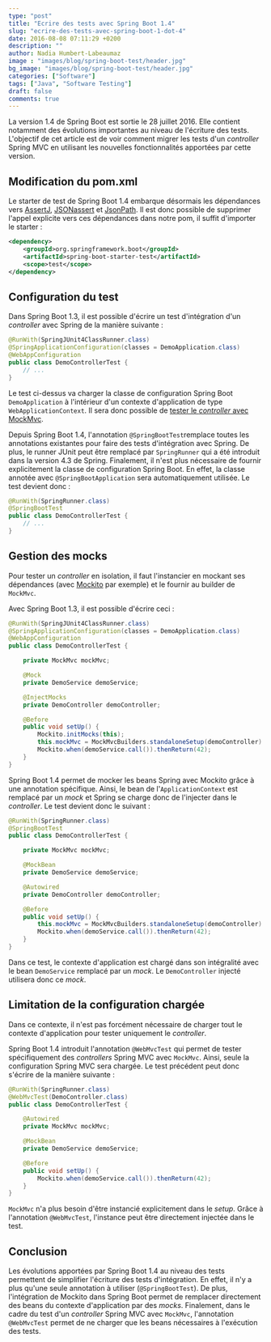 ```yaml
---
type: "post"
title: "Ecrire des tests avec Spring Boot 1.4"
slug: "ecrire-des-tests-avec-spring-boot-1-dot-4"
date: 2016-08-08 07:11:29 +0200
description: ""
author: Nadia Humbert-Labeaumaz
image : "images/blog/spring-boot-test/header.jpg"
bg_image: "images/blog/spring-boot-test/header.jpg"
categories: ["Software"]
tags: ["Java", "Software Testing"]
draft: false
comments: true
---
```


La version 1.4 de Spring Boot est sortie le 28 juillet 2016. Elle contient notamment des évolutions importantes au niveau de l'écriture des tests.  
L'objectif de cet article est de voir comment migrer les tests d'un _controller_ Spring MVC en utilisant les nouvelles fonctionnalités apportées par cette version.

<!-- more -->

## Modification du pom.xml

Le starter de test de Spring Boot 1.4 embarque désormais les dépendances vers [AssertJ](http://joel-costigliola.github.io/assertj), [JSONassert](https://github.com/skyscreamer/JSONassert) et [JsonPath](https://github.com/jayway/JsonPath). Il est donc possible de supprimer l'appel explicite vers ces dépendances dans notre pom, il suffit d'importer le starter :

```xml
<dependency>
	<groupId>org.springframework.boot</groupId>
	<artifactId>spring-boot-starter-test</artifactId>
	<scope>test</scope>
</dependency>
```

## Configuration du test

Dans Spring Boot 1.3, il est possible d'écrire un test d'intégration d'un _controller_ avec Spring de la manière suivante :

```java
@RunWith(SpringJUnit4ClassRunner.class)
@SpringApplicationConfiguration(classes = DemoApplication.class)
@WebAppConfiguration
public class DemoControllerTest {
    // ...
}
```
Le test ci-dessus va charger la classe de configuration Spring Boot `DemoApplication` à l'intérieur d'un contexte d'application de type `WebApplicationContext`. Il sera donc possible de [tester le _controller_ avec MockMvc](https://nphumbert.github.io/blog/2015/10/31/testing-spring-mvc-controllers).

Depuis Spring Boot 1.4, l'annotation `@SpringBootTest`remplace toutes les annotations existantes pour faire des tests d'intégration avec Spring. De plus, le runner JUnit peut être remplacé par `SpringRunner` qui a été introduit dans la version 4.3 de Spring. Finalement, il n'est plus nécessaire de fournir explicitement la classe de configuration Spring Boot. En effet, la classe annotée avec `@SpringBootApplication` sera automatiquement utilisée. Le test devient donc :

```java
@RunWith(SpringRunner.class)
@SpringBootTest
public class DemoControllerTest {
    // ...
}
```

## Gestion des mocks

Pour tester un _controller_ en isolation, il faut l'instancier en mockant ses dépendances (avec [Mockito](http://mockito.org) par exemple) et le fournir au builder de `MockMvc`.

Avec Spring Boot 1.3, il est possible d'écrire ceci :

```java
@RunWith(SpringJUnit4ClassRunner.class)
@SpringApplicationConfiguration(classes = DemoApplication.class)
@WebAppConfiguration
public class DemoControllerTest {

    private MockMvc mockMvc;

    @Mock
    private DemoService demoService;

    @InjectMocks
    private DemoController demoController;

    @Before
    public void setUp() {
        Mockito.initMocks(this);
        this.mockMvc = MockMvcBuilders.standaloneSetup(demoController).build();
        Mockito.when(demoService.call()).thenReturn(42);
    }
}
```

Spring Boot 1.4 permet de mocker les beans Spring avec Mockito grâce à une annotation spécifique. Ainsi, le bean de l'`ApplicationContext` est remplacé par un _mock_ et Spring se charge donc de l'injecter dans le _controller_. Le test devient donc le suivant :

```java
@RunWith(SpringRunner.class)
@SpringBootTest
public class DemoControllerTest {

    private MockMvc mockMvc;

    @MockBean
    private DemoService demoService;

    @Autowired
    private DemoController demoController;

    @Before
    public void setUp() {
        this.mockMvc = MockMvcBuilders.standaloneSetup(demoController).build();
        Mockito.when(demoService.call()).thenReturn(42);
    }
}
```

Dans ce test, le contexte d'application est chargé dans son intégralité avec le bean `DemoService` remplacé par un _mock_. Le `DemoController` injecté utilisera donc ce _mock_.

## Limitation de la configuration chargée

Dans ce contexte, il n'est pas forcément nécessaire de charger tout le contexte d'application pour tester uniquement le _controller_.

Spring Boot 1.4 introduit l'annotation `@WebMvcTest` qui permet de tester spécifiquement des _controllers_ Spring MVC avec `MockMvc`. Ainsi, seule la configuration Spring MVC sera chargée. Le test précédent peut donc s'écrire de la manière suivante :


```java
@RunWith(SpringRunner.class)
@WebMvcTest(DemoController.class)
public class DemoControllerTest {

    @Autowired
    private MockMvc mockMvc;

    @MockBean
    private DemoService demoService;

    @Before
    public void setUp() {
        Mockito.when(demoService.call()).thenReturn(42);
    }
}
```

`MockMvc` n'a plus besoin d'être instancié explicitement dans le _setup_. Grâce à l'annotation `@WebMvcTest`, l'instance peut être directement injectée dans le test.

## Conclusion

Les évolutions apportées par Spring Boot 1.4 au niveau des tests permettent de simplifier l'écriture des tests d'intégration. En effet, il n'y a plus qu'une seule annotation à utiliser (`@SpringBootTest`). De plus, l'intégration de Mockito dans Spring Boot permet de remplacer directement des beans du contexte d'application par des _mocks_. Finalement, dans le cadre du test d'un _controller_ Spring MVC avec `MockMvc`, l'annotation `@WebMvcTest` permet de ne charger que les beans nécessaires à l'exécution des tests.
